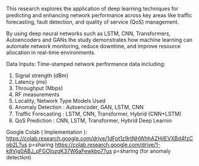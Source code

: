 This research explores the application of deep learning
techniques for predicting and enhancing network performance across key areas like
traﬃc forecasting, fault detection, and quality of service (QoS) management.


By using deep neural networks such as LSTM, CNN, Transformers, Autoencoders and GANs
the study demonstrates how machine learning can automate network monitoring, reduce
downtime, and improve resource allocation in real-time environments.

Data Inputs:
Time-stamped network performance data including:
1. Signal strength (dBm)
2. Latency (ms)
3. Throughput (Mbps)
4. RF measurements
5. Locality, Network Type
Models Used
1. Anomaly Detection : Autoencoder, GAN, LSTM, CNN
2. Traﬃc Forecasting : LSTM, CNN, Transformer, Hybrid (CNN+LSTM)
3. QoS Prediction : CNN, LSTM, Transformer, Hybrid Deep Learnin


Google Colab ( Implementation ):
https://colab.research.google.com/drive/1dFot1z9rtNHWhhAZHjlEVXBd4fzCob2L?us
p=sharing
https://colab.research.google.com/drive/1-k8Vig0ABJ_pFGOIozgK37W6aFewkbo7?us
p=sharing (for anomaly detection)




